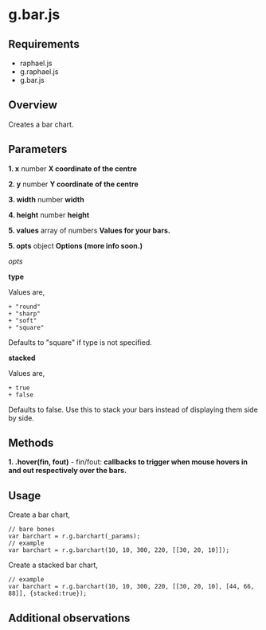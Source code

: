 # g.bar.js #

## Requirements ##

 + raphael.js
 + g.raphael.js
 + g.bar.js
 
## Overview ##

Creates a bar chart.

## Parameters ##

**1. x** number **X coordinate of the centre**

**2. y** number **Y coordinate of the centre**

**3. width** number **width**

**4. height** number **height**

**5. values** array of numbers **Values for your bars.**

**5. opts** object **Options (more info soon.)**

_opts_

**type**

Values are,

    + "round"
    + "sharp"
    + "soft"
    + "square"
    
Defaults to "square" if type is not specified.

**stacked**

Values are,

    + true
    + false
    
Defaults to false. Use this to stack your bars instead of displaying them side by side.

## Methods ##

**1. .hover(fin, fout)** - fin/fout: **callbacks to trigger when mouse hovers in and out respectively over the bars.**

## Usage ##

Create a bar chart,


    // bare bones
    var barchart = r.g.barchart(_params);
    // example
    var barchart = r.g.barchart(10, 10, 300, 220, [[30, 20, 10]]);
    
    
Create a stacked bar chart,


    // example
    var barchart = r.g.barchart(10, 10, 300, 220, [[30, 20, 10], [44, 66, 88]], {stacked:true});
    
## Additional observations ##


    
